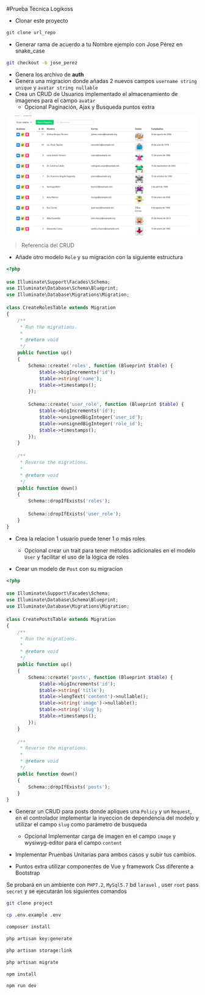 #Prueba Técnica Logikoss

- Clonar este proyecto
```bash
git clone url_repo
```
- Generar rama de acuerdo a tu Nombre ejemplo con Jose Pérez en snake_case

```bash
git checkout -b jose_perez
```

- Genera los archivo de **auth**
- Genera una migracion donde añadas 2 nuevos campos `username string unique`  y `avatar string nullable`
- Crea un CRUD de Usuarios implementado el almacenamiento de imagenes para el campo `avatar`
    - Opcional Paginación, Ajax y Busqueda puntos extra

![Cap](caps/img1.png)
> Referencia del CRUD

- Añade otro modelo `Role` y su migración con la siguiente estructura
```php
<?php

use Illuminate\Support\Facades\Schema;
use Illuminate\Database\Schema\Blueprint;
use Illuminate\Database\Migrations\Migration;

class CreateRolesTable extends Migration
{
    /**
     * Run the migrations.
     *
     * @return void
     */
    public function up()
    {
        Schema::create('roles', function (Blueprint $table) {
            $table->bigIncrements('id');
            $table->string('name');
            $table->timestamps();
        });
        
        Schema::create('user_role', function (Blueprint $table) {
            $table->bigIncrements('id');
            $table->unsignedBigInteger('user_id');
            $table->unsignedBigInteger('role_id');
            $table->timestamps();
        });
    }

    /**
     * Reverse the migrations.
     *
     * @return void
     */
    public function down()
    {
        Schema::dropIfExists('roles');
        
        Schema::dropIfExists('user_role');
    }
}

```
- Crea la relacion 1 usuario puede tener 1 o más roles
    - Opcional crear un trait para tener métodos adicionales en el modelo `User` y facilitar el uso de la lógica de roles
    
- Crear un modelo de `Post` con su migracion

```php
<?php

use Illuminate\Support\Facades\Schema;
use Illuminate\Database\Schema\Blueprint;
use Illuminate\Database\Migrations\Migration;

class CreatePostsTable extends Migration
{
    /**
     * Run the migrations.
     *
     * @return void
     */
    public function up()
    {
        Schema::create('posts', function (Blueprint $table) {
            $table->bigIncrements('id');
            $table->string('title');
            $table->longText('content')->nullable();
            $table->string('image')->nullable();
            $table->string('slug');
            $table->timestamps();
        });
    }

    /**
     * Reverse the migrations.
     *
     * @return void
     */
    public function down()
    {
        Schema::dropIfExists('posts');
    }
}

```
- Generar un CRUD para posts donde apliques una `Policy` y un `Request`, en el controlador implementar la inyeccion de dependencia del modelo y utilizar el campo `slug` como parámetro de busqueda
    - Opcional Implementar carga de imagen en el campo `image` y wysiwyg-editor para el campo `content`
    
- Implementar Pruenbas Unitarias para ambos casos y subir tus cambios.

- Puntos extra utilizar componentes de Vue y framework Css diferente a Bootstrap

Se probará en un ambiente con `PHP7.2`, `MySql5.7` bd `laravel` , user `root` pass `secret`  y se ejecutarán los siguientes comandos

```bash
git clone project
```
```bash
cp .env.example .env
```
```bash
composer install
```
```bash
php artisan key:generate
```
```bash
php artisan storage:link
```
```bash
php artisan migrate
```
```bash
npm install
```
```bash
npm run dev
```